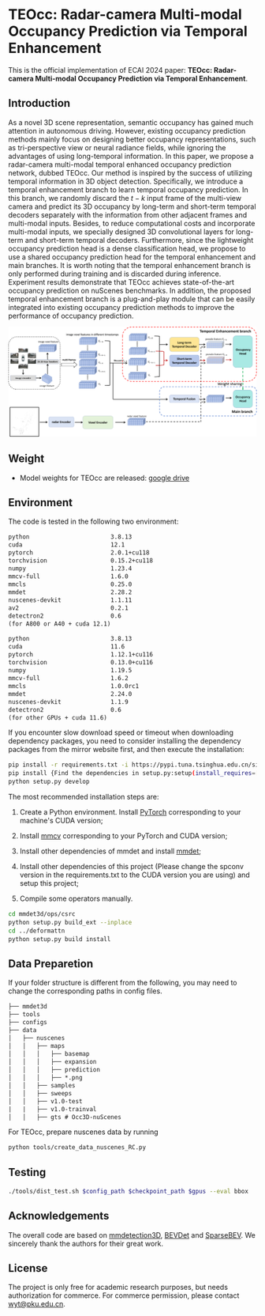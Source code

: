 # TEOcc: **Radar-camera Multi-modal Occupancy Prediction via Temporal Enhancement**

This is the official implementation of ECAI 2024 paper: **TEOcc: Radar-camera Multi-modal Occupancy Prediction via Temporal Enhancement**.



## Introduction

As a novel 3D scene representation, semantic occupancy has gained much attention in autonomous driving. However, existing occupancy prediction methods mainly focus on designing better occupancy representations, such as tri-perspective view or neural radiance fields, while ignoring the advantages of using long-temporal information. In this paper, we propose a radar-camera multi-modal temporal enhanced occupancy prediction network, dubbed TEOcc. Our method is inspired by the success of utilizing temporal information in 3D object detection. Specifically, we introduce a temporal enhancement branch to learn temporal occupancy prediction. In this branch, we randomly discard the $t-k$ input frame of the multi-view camera and predict its 3D occupancy by long-term and short-term temporal decoders separately with the information from other adjacent frames and multi-modal inputs. Besides, to reduce computational costs and incorporate multi-modal inputs, we specially designed 3D convolutional layers for long-term and short-term temporal decoders. Furthermore, since the lightweight occupancy prediction head is a dense classification head, we propose to use a shared occupancy prediction head for the temporal enhancement and main branches. It is worth noting that the temporal enhancement branch is only performed during training and is discarded during inference. Experiment results demonstrate that TEOcc achieves state-of-the-art occupancy prediction on nuScenes benchmarks. In addition, the proposed temporal enhancement branch is a plug-and-play module that can be easily integrated into existing occupancy prediction methods to improve the performance of occupancy prediction.

![TEOcc](pipeline.png)



## Weight

* Model weights for TEOcc are released: [google drive](https://drive.google.com/file/d/1VHKlItqn6bMmNJW1IZbL6-QiZcHiJmnw/view?usp=sharing)



## Environment

The code is tested in the following two environment:

```
python                       3.8.13
cuda                         12.1
pytorch                      2.0.1+cu118
torchvision                  0.15.2+cu118
numpy                        1.23.4
mmcv-full                    1.6.0
mmcls                        0.25.0
mmdet                        2.28.2
nuscenes-devkit              1.1.11
av2                          0.2.1
detectron2                   0.6
(for A800 or A40 + cuda 12.1)
```

```
python                       3.8.13
cuda                         11.6
pytorch                      1.12.1+cu116
torchvision                  0.13.0+cu116
numpy                        1.19.5
mmcv-full                    1.6.2
mmcls                        1.0.0rc1
mmdet                        2.24.0
nuscenes-devkit              1.1.9
detectron2                   0.6
(for other GPUs + cuda 11.6)
```

If you encounter slow download speed or timeout when downloading dependency packages, 
you need to consider installing the dependency packages from the mirror website first, 
and then execute the installation:

```bash
pip install -r requirements.txt -i https://pypi.tuna.tsinghua.edu.cn/simple
pip install {Find the dependencies in setup.py:setup(install_requires=[...]) and write them down here} -i https://pypi.tuna.tsinghua.edu.cn/simple
python setup.py develop
```

The most recommended installation steps are:

1. Create a Python environment. Install [PyTorch](https://pytorch.org/get-started/previous-versions/)
   corresponding to your machine's CUDA version;

2. Install [mmcv](https://github.com/open-mmlab/mmcv) corresponding to your PyTorch and CUDA version;

3. Install other dependencies of mmdet and install [mmdet](https://github.com/open-mmlab/mmdetection);

4. Install other dependencies of this project (Please change the spconv version
   in the requirements.txt to the CUDA version you are using) and setup this project;

5. Compile some operators manually.

```bash
cd mmdet3d/ops/csrc
python setup.py build_ext --inplace
cd ../deformattn
python setup.py build install
```



## Data Preparetion

If your folder structure is different from the following, you may need to change the corresponding paths in config files.

```
├── mmdet3d
├── tools
├── configs
├── data
│   ├── nuscenes
│   │   ├── maps
│   │   │   ├── basemap
│   │   │   ├── expansion
│   │   │   ├── prediction
│   │   │   ├── *.png
│   │   ├── samples
│   │   ├── sweeps
│   │   ├── v1.0-test
|   |   ├── v1.0-trainval
│   │   ├── gts # Occ3D-nuScenes
```

For TEOcc, prepare nuscenes data by running

```bash
python tools/create_data_nuscenes_RC.py
```



## Testing

```bash
./tools/dist_test.sh $config_path $checkpoint_path $gpus --eval bbox
```



## Acknowledgements

The overall code are based on [mmdetection3D](https://github.com/open-mmlab/mmdetection3d), [BEVDet](https://github.com/HuangJunJie2017/BEVDet) and [SparseBEV](https://github.com/MCG-NJU/SparseBEV/tree/main). We sincerely thank the authors for their great work.



## License

The project is only free for academic research purposes, but needs authorization for commerce. For commerce permission, please contact wyt@pku.edu.cn.
